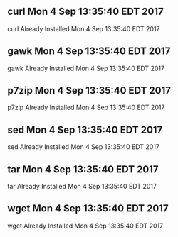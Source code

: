 ## curl Mon 4 Sep 13:35:40 EDT 2017
curl Already Installed Mon 4 Sep 13:35:40 EDT 2017
## gawk Mon 4 Sep 13:35:40 EDT 2017
gawk Already Installed Mon 4 Sep 13:35:40 EDT 2017
## p7zip Mon 4 Sep 13:35:40 EDT 2017
p7zip Already Installed Mon 4 Sep 13:35:40 EDT 2017
## sed Mon 4 Sep 13:35:40 EDT 2017
sed Already Installed Mon 4 Sep 13:35:40 EDT 2017
## tar Mon 4 Sep 13:35:40 EDT 2017
tar Already Installed Mon 4 Sep 13:35:40 EDT 2017
## wget Mon 4 Sep 13:35:40 EDT 2017
wget Already Installed Mon 4 Sep 13:35:40 EDT 2017
